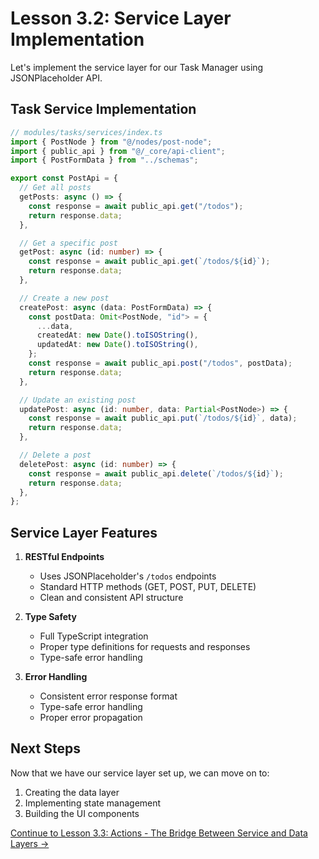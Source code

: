 # Lesson 3.2: Service Layer Implementation

Let's implement the service layer for our Task Manager using JSONPlaceholder API.

## Task Service Implementation

```typescript
// modules/tasks/services/index.ts
import { PostNode } from "@/nodes/post-node";
import { public_api } from "@/_core/api-client";
import { PostFormData } from "../schemas";

export const PostApi = {
  // Get all posts
  getPosts: async () => {
    const response = await public_api.get("/todos");
    return response.data;
  },

  // Get a specific post
  getPost: async (id: number) => {
    const response = await public_api.get(`/todos/${id}`);
    return response.data;
  },

  // Create a new post
  createPost: async (data: PostFormData) => {
    const postData: Omit<PostNode, "id"> = {
      ...data,
      createdAt: new Date().toISOString(),
      updatedAt: new Date().toISOString(),
    };
    const response = await public_api.post("/todos", postData);
    return response.data;
  },

  // Update an existing post
  updatePost: async (id: number, data: Partial<PostNode>) => {
    const response = await public_api.put(`/todos/${id}`, data);
    return response.data;
  },

  // Delete a post
  deletePost: async (id: number) => {
    const response = await public_api.delete(`/todos/${id}`);
    return response.data;
  },
};
```

## Service Layer Features

1. **RESTful Endpoints**
   - Uses JSONPlaceholder's `/todos` endpoints
   - Standard HTTP methods (GET, POST, PUT, DELETE)
   - Clean and consistent API structure

2. **Type Safety**
   - Full TypeScript integration
   - Proper type definitions for requests and responses
   - Type-safe error handling

3. **Error Handling**
   - Consistent error response format
   - Type-safe error handling
   - Proper error propagation

## Next Steps

Now that we have our service layer set up, we can move on to:
1. Creating the data layer
2. Implementing state management
3. Building the UI components

[Continue to Lesson 3.3: Actions - The Bridge Between Service and Data Layers →](./step3c-actions-and-interfaces.md) 